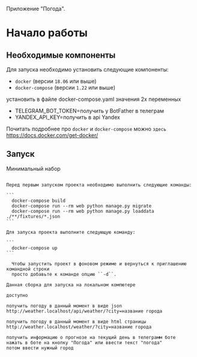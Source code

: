 Приложение "Погода".

Начало работы
=============


Необходимые компоненты
----------------------

Для запуска необходимо установить следующие компоненты:

-  ``docker`` (версии ``18.06`` или выше)
-  ``docker-compose`` (версии ``1.22`` или выше)

установить в файле docker-compose.yaml значения 2х переменных
- TELEGRAM_BOT_TOKEN=получить у BotFather в телеграм
- YANDEX_API_KEY=получить в api Yandex

Почитать подробнее про ``docker`` и ``docker-compose`` можно `здесь`
https://docs.docker.com/get-docker/


Запуск
------

Минимальный набор
~~~~~~~~~~~~~~~~~

Перед первым запуском проекта необходимо выполнить следующие команды:

```
  docker-compose build
  docker-compose run --rm web python manage.py migrate
  docker-compose run --rm web python manage.py loaddata ./**/fixtures/*.json
```

Для запуска проекта выполните следующую команду:

```
  docker-compose up
```

  Чтобы запустить проект в фоновом режиме и вернуться к приглашению командной строки
  просто добавьте к команде опцию ``-d``.

Данная сборка для запуска на локальном компютере

доступно 

получить погоду в данный момент в виде json 
http://weather.localhost/api/weather/?city=название города

получить погоду в данный момент в виде html страницы
http://weather.localhost/weather/?city=название города

получить информацию о прогнозе на текущий день в телеграмм боте
нажать в боте на кнопку "Погода" или ввести текст "погода"
потом ввести нужный город